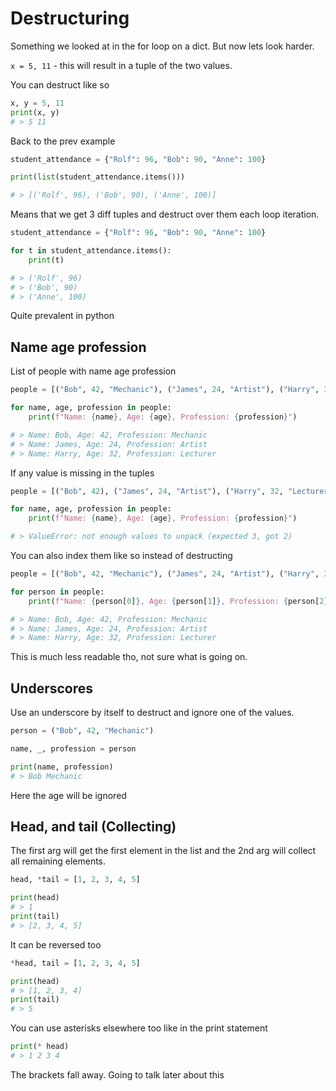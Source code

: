 # Destructuring

Something we looked at in the for loop on a dict. But now lets look harder.

`x = 5, 11` - this will result in a tuple of the two values.

You can destruct like so

```py
x, y = 5, 11
print(x, y)
# > 5 11
```

Back to the prev example

```py
student_attendance = {"Rolf": 96, "Bob": 90, "Anne": 100}

print(list(student_attendance.items()))

# > [('Rolf', 96), ('Bob', 90), ('Anne', 100)]
```

Means that we get 3 diff tuples and destruct over them each loop iteration.

```py
student_attendance = {"Rolf": 96, "Bob": 90, "Anne": 100}

for t in student_attendance.items():
    print(t)

# > ('Rolf', 96)
# > ('Bob', 90)
# > ('Anne', 100)
```

Quite prevalent in python

## Name age profession

List of people with name age profession

```python
people = [("Bob", 42, "Mechanic"), ("James", 24, "Artist"), ("Harry", 32, "Lecturer")]

for name, age, profession in people:
    print(f"Name: {name}, Age: {age}, Profession: {profession}")

# > Name: Bob, Age: 42, Profession: Mechanic
# > Name: James, Age: 24, Profession: Artist
# > Name: Harry, Age: 32, Profession: Lecturer
```

If any value is missing in the tuples

```py
people = [("Bob", 42), ("James", 24, "Artist"), ("Harry", 32, "Lecturer")]

for name, age, profession in people:
    print(f"Name: {name}, Age: {age}, Profession: {profession}")

# > ValueError: not enough values to unpack (expected 3, got 2)
```

You can also index them like so instead of destructing

```python
people = [("Bob", 42, "Mechanic"), ("James", 24, "Artist"), ("Harry", 32, "Lecturer")]

for person in people:
    print(f"Name: {person[0]}, Age: {person[1]}, Profession: {person[2]}")

# > Name: Bob, Age: 42, Profession: Mechanic
# > Name: James, Age: 24, Profession: Artist
# > Name: Harry, Age: 32, Profession: Lecturer
```

This is much less readable tho, not sure what is going on.

## Underscores

Use an underscore by itself to destruct and ignore one of the values.

```python
person = ("Bob", 42, "Mechanic")

name, _, profession = person

print(name, profession)
# > Bob Mechanic
```

Here the age will be ignored

## Head, and tail (Collecting)

The first arg will get the first element in the list and the 2nd arg will collect all remaining elements.

```python
head, *tail = [1, 2, 3, 4, 5]

print(head)
# > 1
print(tail)
# > [2, 3, 4, 5]
```

It can be reversed too

```python
*head, tail = [1, 2, 3, 4, 5]

print(head)
# > [1, 2, 3, 4]
print(tail)
# > 5
```

You can use asterisks elsewhere too like in the print statement

```py
print(* head)
# > 1 2 3 4
```

The brackets fall away. Going to talk later about this
